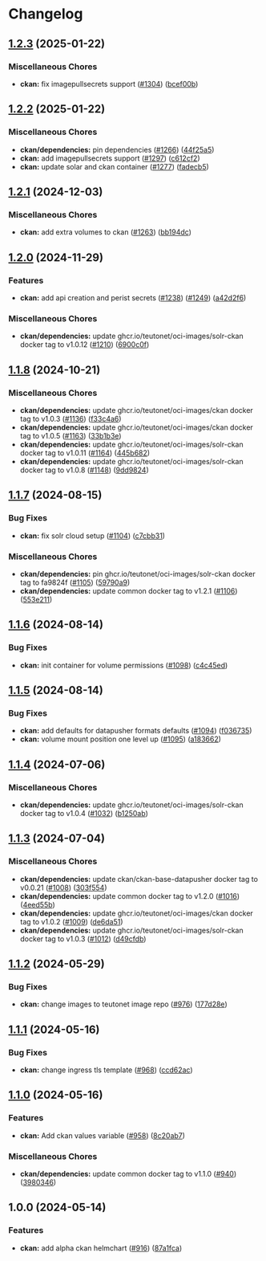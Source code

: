 # Changelog

## [1.2.3](https://github.com/teutonet/teutonet-helm-charts/compare/ckan-v1.2.2...ckan-v1.2.3) (2025-01-22)


### Miscellaneous Chores

* **ckan:** fix imagepullsecrets support ([#1304](https://github.com/teutonet/teutonet-helm-charts/issues/1304)) ([bcef00b](https://github.com/teutonet/teutonet-helm-charts/commit/bcef00b2b0db43091062691156e4595362d8d704))

## [1.2.2](https://github.com/teutonet/teutonet-helm-charts/compare/ckan-v1.2.1...ckan-v1.2.2) (2025-01-22)


### Miscellaneous Chores

* **ckan/dependencies:** pin dependencies ([#1266](https://github.com/teutonet/teutonet-helm-charts/issues/1266)) ([44f25a5](https://github.com/teutonet/teutonet-helm-charts/commit/44f25a5d835724fad9763c28cb5bfaa42ad72afb))
* **ckan:** add imagepullsecrets support ([#1297](https://github.com/teutonet/teutonet-helm-charts/issues/1297)) ([c612cf2](https://github.com/teutonet/teutonet-helm-charts/commit/c612cf221c0e803c6e6a5c5086d25c169b27d6da))
* **ckan:** update solar and ckan container ([#1277](https://github.com/teutonet/teutonet-helm-charts/issues/1277)) ([fadecb5](https://github.com/teutonet/teutonet-helm-charts/commit/fadecb5693f6f2881c8d7b797cd03e1cab0e79e9))

## [1.2.1](https://github.com/teutonet/teutonet-helm-charts/compare/ckan-v1.2.0...ckan-v1.2.1) (2024-12-03)


### Miscellaneous Chores

* **ckan:** add extra volumes to ckan ([#1263](https://github.com/teutonet/teutonet-helm-charts/issues/1263)) ([bb194dc](https://github.com/teutonet/teutonet-helm-charts/commit/bb194dcdc4535d391f0659a9d6070e578b7d91f5))

## [1.2.0](https://github.com/teutonet/teutonet-helm-charts/compare/ckan-v1.1.8...ckan-v1.2.0) (2024-11-29)


### Features

* **ckan:** add api creation and perist secrets ([#1238](https://github.com/teutonet/teutonet-helm-charts/issues/1238)) ([#1249](https://github.com/teutonet/teutonet-helm-charts/issues/1249)) ([a42d2f6](https://github.com/teutonet/teutonet-helm-charts/commit/a42d2f6dbd8a241d390a70263ba67d2d69362396))


### Miscellaneous Chores

* **ckan/dependencies:** update ghcr.io/teutonet/oci-images/solr-ckan docker tag to v1.0.12 ([#1210](https://github.com/teutonet/teutonet-helm-charts/issues/1210)) ([6900c0f](https://github.com/teutonet/teutonet-helm-charts/commit/6900c0ff7333e851450eb0b64bee8efcb8cffb5c))

## [1.1.8](https://github.com/teutonet/teutonet-helm-charts/compare/ckan-v1.1.7...ckan-v1.1.8) (2024-10-21)


### Miscellaneous Chores

* **ckan/dependencies:** update ghcr.io/teutonet/oci-images/ckan docker tag to v1.0.3 ([#1136](https://github.com/teutonet/teutonet-helm-charts/issues/1136)) ([f33c4a6](https://github.com/teutonet/teutonet-helm-charts/commit/f33c4a615b3a0a5d0781c44d270a54bbc670e511))
* **ckan/dependencies:** update ghcr.io/teutonet/oci-images/ckan docker tag to v1.0.5 ([#1163](https://github.com/teutonet/teutonet-helm-charts/issues/1163)) ([33b1b3e](https://github.com/teutonet/teutonet-helm-charts/commit/33b1b3ef9a5bc94d0420b8eb363c65f266f562c7))
* **ckan/dependencies:** update ghcr.io/teutonet/oci-images/solr-ckan docker tag to v1.0.11 ([#1164](https://github.com/teutonet/teutonet-helm-charts/issues/1164)) ([445b682](https://github.com/teutonet/teutonet-helm-charts/commit/445b68210aa51e0ab51b597b735a6b174c4ed12f))
* **ckan/dependencies:** update ghcr.io/teutonet/oci-images/solr-ckan docker tag to v1.0.8 ([#1148](https://github.com/teutonet/teutonet-helm-charts/issues/1148)) ([9dd9824](https://github.com/teutonet/teutonet-helm-charts/commit/9dd98242ca437bf5f8e34df80f1ebbf245241eeb))

## [1.1.7](https://github.com/teutonet/teutonet-helm-charts/compare/ckan-v1.1.6...ckan-v1.1.7) (2024-08-15)


### Bug Fixes

* **ckan:** fix solr cloud setup ([#1104](https://github.com/teutonet/teutonet-helm-charts/issues/1104)) ([c7cbb31](https://github.com/teutonet/teutonet-helm-charts/commit/c7cbb315268d7c0f289db786f73208c198652847))


### Miscellaneous Chores

* **ckan/dependencies:** pin ghcr.io/teutonet/oci-images/solr-ckan docker tag to fa9824f ([#1105](https://github.com/teutonet/teutonet-helm-charts/issues/1105)) ([59790a9](https://github.com/teutonet/teutonet-helm-charts/commit/59790a91e7916083e0711673900f187732ba7b56))
* **ckan/dependencies:** update common docker tag to v1.2.1 ([#1106](https://github.com/teutonet/teutonet-helm-charts/issues/1106)) ([553e211](https://github.com/teutonet/teutonet-helm-charts/commit/553e211ecbf9d2bc8e7c59073868c8f37ead5124))

## [1.1.6](https://github.com/teutonet/teutonet-helm-charts/compare/ckan-v1.1.5...ckan-v1.1.6) (2024-08-14)


### Bug Fixes

* **ckan:** init container for volume permissions ([#1098](https://github.com/teutonet/teutonet-helm-charts/issues/1098)) ([c4c45ed](https://github.com/teutonet/teutonet-helm-charts/commit/c4c45ed7aa11d1997f9ccd54cf7f619a6def83c2))

## [1.1.5](https://github.com/teutonet/teutonet-helm-charts/compare/ckan-v1.1.4...ckan-v1.1.5) (2024-08-14)


### Bug Fixes

* **ckan:** add defaults for datapusher formats defaults ([#1094](https://github.com/teutonet/teutonet-helm-charts/issues/1094)) ([f036735](https://github.com/teutonet/teutonet-helm-charts/commit/f0367357ef1890f32fb6555cb61fce427f46623b))
* **ckan:** volume mount position one level up ([#1095](https://github.com/teutonet/teutonet-helm-charts/issues/1095)) ([a183662](https://github.com/teutonet/teutonet-helm-charts/commit/a18366281613bfa3ed72075c1e5df83f7d9e2e56))

## [1.1.4](https://github.com/teutonet/teutonet-helm-charts/compare/ckan-v1.1.3...ckan-v1.1.4) (2024-07-06)


### Miscellaneous Chores

* **ckan/dependencies:** update ghcr.io/teutonet/oci-images/solr-ckan docker tag to v1.0.4 ([#1032](https://github.com/teutonet/teutonet-helm-charts/issues/1032)) ([b1250ab](https://github.com/teutonet/teutonet-helm-charts/commit/b1250ab6cae71427da7d533c8786e51f28d8d57c))

## [1.1.3](https://github.com/teutonet/teutonet-helm-charts/compare/ckan-v1.1.2...ckan-v1.1.3) (2024-07-04)


### Miscellaneous Chores

* **ckan/dependencies:** update ckan/ckan-base-datapusher docker tag to v0.0.21 ([#1008](https://github.com/teutonet/teutonet-helm-charts/issues/1008)) ([303f554](https://github.com/teutonet/teutonet-helm-charts/commit/303f554594ecd465ddb771c1761245a691063eb7))
* **ckan/dependencies:** update common docker tag to v1.2.0 ([#1016](https://github.com/teutonet/teutonet-helm-charts/issues/1016)) ([4eed55b](https://github.com/teutonet/teutonet-helm-charts/commit/4eed55b59495cda6f523b4270e2d484853eb02cd))
* **ckan/dependencies:** update ghcr.io/teutonet/oci-images/ckan docker tag to v1.0.2 ([#1009](https://github.com/teutonet/teutonet-helm-charts/issues/1009)) ([de6da51](https://github.com/teutonet/teutonet-helm-charts/commit/de6da517b7af07a98b6817e0457c6e64109c5516))
* **ckan/dependencies:** update ghcr.io/teutonet/oci-images/solr-ckan docker tag to v1.0.3 ([#1012](https://github.com/teutonet/teutonet-helm-charts/issues/1012)) ([d49cfdb](https://github.com/teutonet/teutonet-helm-charts/commit/d49cfdb6c8c9745b393f8e027e0ac52d219d4e48))

## [1.1.2](https://github.com/teutonet/teutonet-helm-charts/compare/ckan-v1.1.1...ckan-v1.1.2) (2024-05-29)


### Bug Fixes

* **ckan:** change images to teutonet image repo ([#976](https://github.com/teutonet/teutonet-helm-charts/issues/976)) ([177d28e](https://github.com/teutonet/teutonet-helm-charts/commit/177d28e34bfa8d41192ef927976e5c3f1e592b78))

## [1.1.1](https://github.com/teutonet/teutonet-helm-charts/compare/ckan-v1.1.0...ckan-v1.1.1) (2024-05-16)


### Bug Fixes

* **ckan:** change ingress tls template ([#968](https://github.com/teutonet/teutonet-helm-charts/issues/968)) ([ccd62ac](https://github.com/teutonet/teutonet-helm-charts/commit/ccd62aca21be53595d398b1ef69bdf3f3bdb8679))

## [1.1.0](https://github.com/teutonet/teutonet-helm-charts/compare/ckan-v1.0.0...ckan-v1.1.0) (2024-05-16)


### Features

* **ckan:** Add ckan values variable ([#958](https://github.com/teutonet/teutonet-helm-charts/issues/958)) ([8c20ab7](https://github.com/teutonet/teutonet-helm-charts/commit/8c20ab74ba33cd297d425396cc6bbcf9b1b5c2ed))


### Miscellaneous Chores

* **ckan/dependencies:** update common docker tag to v1.1.0 ([#940](https://github.com/teutonet/teutonet-helm-charts/issues/940)) ([3980346](https://github.com/teutonet/teutonet-helm-charts/commit/39803463fbecbc84ccbb70cb50e96ff94df5642f))

## 1.0.0 (2024-05-14)


### Features

* **ckan:** add alpha ckan helmchart ([#916](https://github.com/teutonet/teutonet-helm-charts/issues/916)) ([87a1fca](https://github.com/teutonet/teutonet-helm-charts/commit/87a1fcaedf3817f92c63b81a4f9dfbff8f65d9fc))
